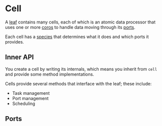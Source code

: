 # Cell
A [leaf](leaf.md) contains many cells, each of which is an atomic data processor that uses one or more [coros](coro.md) to handle data moving through its [ports](port.md).

Each cell has a [species](species.md) that determines what it does and which ports it provides.


## Inner API
You create a cell by writing its internals, which means you inherit from `cell` and provide some method implementations.

Cells provide several methods that interface with the leaf; these include:

+ Task management
+ Port management
+ Scheduling


## Ports
